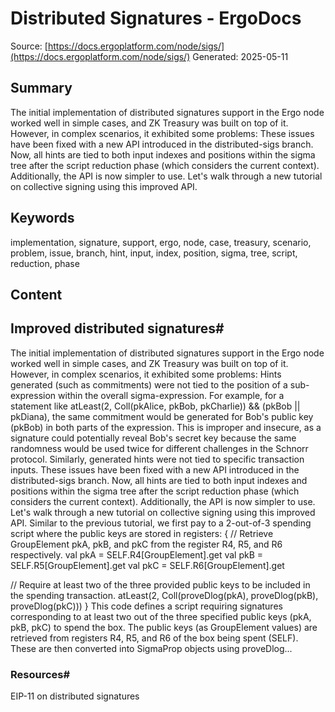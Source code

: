 # Distributed Signatures - ErgoDocs
Source: [https://docs.ergoplatform.com/node/sigs/](https://docs.ergoplatform.com/node/sigs/)
Generated: 2025-05-11

## Summary
The initial implementation of distributed signatures support in the Ergo node worked well in simple cases, and ZK Treasury was built on top of it. However, in complex scenarios, it exhibited some problems: These issues have been fixed with a new API introduced in the distributed-sigs branch. Now, all hints are tied to both input indexes and positions within the sigma tree after the script reduction phase (which considers the current context). Additionally, the API is now simpler to use. Let's walk through a new tutorial on collective signing using this improved API.

## Keywords
implementation, signature, support, ergo, node, case, treasury, scenario, problem, issue, branch, hint, input, index, position, sigma, tree, script, reduction, phase

## Content
## Improved distributed signatures#
The initial implementation of distributed signatures support in the Ergo node worked well in simple cases, and ZK Treasury was built on top of it. However, in complex scenarios, it exhibited some problems:
Hints generated (such as commitments) were not tied to the position of a sub-expression within the overall sigma-expression. For example, for a statement like atLeast(2, Coll(pkAlice, pkBob, pkCharlie)) && (pkBob || pkDiana), the same commitment would be generated for Bob's public key (pkBob) in both parts of the expression. This is improper and insecure, as a signature could potentially reveal Bob's secret key because the same randomness would be used twice for different challenges in the Schnorr protocol.
Similarly, generated hints were not tied to specific transaction inputs.
These issues have been fixed with a new API introduced in the distributed-sigs branch. Now, all hints are tied to both input indexes and positions within the sigma tree after the script reduction phase (which considers the current context). Additionally, the API is now simpler to use.
Let's walk through a new tutorial on collective signing using this improved API. Similar to the previous tutorial, we first pay to a 2-out-of-3 spending script where the public keys are stored in registers:
{
  // Retrieve GroupElement pkA, pkB, and pkC from the register R4, R5, and R6 respectively.
  val pkA  = SELF.R4[GroupElement].get
  val pkB  = SELF.R5[GroupElement].get
  val pkC  = SELF.R6[GroupElement].get

  // Require at least two of the three provided public keys to be included in the spending transaction.
  atLeast(2, Coll(proveDlog(pkA), proveDlog(pkB), proveDlog(pkC)))
}
This code defines a script requiring signatures corresponding to at least two out of the three specified public keys (pkA, pkB, pkC) to spend the box. The public keys (as GroupElement values) are retrieved from registers R4, R5, and R6 of the box being spent (SELF). These are then converted into SigmaProp objects using proveDlog...

### Resources#
EIP-11 on distributed signatures
